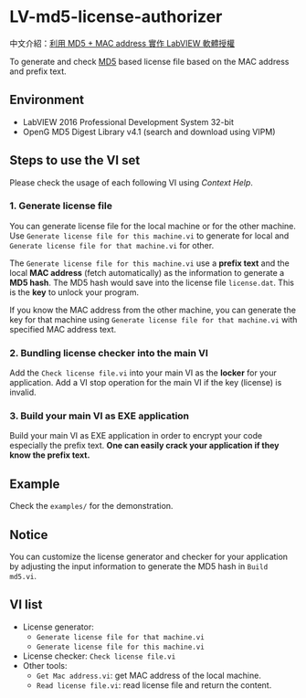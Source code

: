 # LV-md5-license-authorizer

中文介紹：[利用 MD5 + MAC address 實作 LabVIEW 軟體授權](https://show6114.com/2019/01/30/md5-labview-authorizer/)

To generate and check [MD5](https://en.wikipedia.org/wiki/MD5) based license file based on the MAC address and prefix text.

## Environment

* LabVIEW 2016 Professional Development System 32-bit
* OpenG MD5 Digest Library v4.1 (search and download using VIPM)

## Steps to use the VI set

Please check the usage of each following VI using *Context Help*.

### 1. Generate license file

You can generate license file for the local machine or for the other machine. Use `Generate license file for this machine.vi` to generate for local and `Generate license file for that machine.vi` for other.

The `Generate license file for this machine.vi` use a **prefix text** and the local **MAC address** (fetch automatically) as the information to generate a **MD5 hash**. The MD5 hash would save into the license file `license.dat`. This is the **key** to unlock your program.

If you know the MAC address from the other machine, you can generate the key for that machine using `Generate license file for that machine.vi` with specified MAC address text.

### 2. Bundling license checker into the main VI

Add the `Check license file.vi` into your main VI as the **locker** for your application. Add a VI stop operation for the main VI if the key (license) is invalid.

### 3. Build your main VI as EXE application

Build your main VI as EXE application in order to encrypt your code especially the prefix text. **One can easily crack your application if they know the prefix text.**

## Example

Check the `examples/` for the demonstration.

## Notice

You can customize the license generator and checker for your application by adjusting the input information to generate the MD5 hash in `Build md5.vi`.

## VI list

* License generator:
  * `Generate license file for that machine.vi`
  * `Generate license file for this machine.vi`
* License checker: `Check license file.vi`
* Other tools:
  * `Get Mac address.vi`: get MAC address of the local machine.
  * `Read license file.vi`: read license file and return the content.
